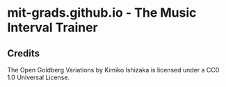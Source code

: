 # mit-grads.github.io - The Music Interval Trainer

## Credits

The Open Goldberg Variations by Kimiko Ishizaka is licensed under a CC0 1.0 Universal License.
